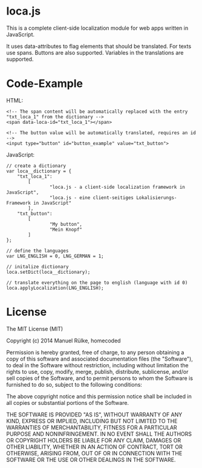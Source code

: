 loca.js
=======

This is a complete client-side localization module for web apps written in JavaScript.

It uses data-attributes to flag elements that should be translated. For texts use spans. Buttons are also supported.
Variables in the translations are supported.

Code-Example
============

HTML:

    <!-- The span content will be automatically replaced with the entry "txt_loca_1" from the dictionary -->
    <span data-loca-id="txt_loca_1"></span>

    <!-- The button value will be automatically translated, requires an id -->
    <input type="button" id="button_example" value="txt_button">

JavaScript:

    // create a dictionary
    var loca__dictionary = {
        "txt_loca_1":
            [
                    "loca.js - a client-side localization framework in JavaScript",
                    "loca.js - eine client-seitiges Lokalisierungs-Framework in JavaScript"
            ],
        "txt_button":
            [
                    "My button",
                    "Mein Knopf"
            ]
    };

    // define the languages
    var LNG_ENGLISH = 0, LNG_GERMAN = 1;

    // initalize dictionary
    loca.setDict(loca__dictionary);

    // translate everything on the page to english (language with id 0)
    loca.applyLocalization(LNG_ENGLISH);


License
=======

The MIT License (MIT)

Copyright (c) 2014 Manuel Rülke, homecoded

Permission is hereby granted, free of charge, to any person obtaining a copy
of this software and associated documentation files (the "Software"), to deal
in the Software without restriction, including without limitation the rights
to use, copy, modify, merge, publish, distribute, sublicense, and/or sell
copies of the Software, and to permit persons to whom the Software is
furnished to do so, subject to the following conditions:

The above copyright notice and this permission notice shall be included in
all copies or substantial portions of the Software.

THE SOFTWARE IS PROVIDED "AS IS", WITHOUT WARRANTY OF ANY KIND, EXPRESS OR
IMPLIED, INCLUDING BUT NOT LIMITED TO THE WARRANTIES OF MERCHANTABILITY,
FITNESS FOR A PARTICULAR PURPOSE AND NONINFRINGEMENT. IN NO EVENT SHALL THE
AUTHORS OR COPYRIGHT HOLDERS BE LIABLE FOR ANY CLAIM, DAMAGES OR OTHER
LIABILITY, WHETHER IN AN ACTION OF CONTRACT, TORT OR OTHERWISE, ARISING FROM,
OUT OF OR IN CONNECTION WITH THE SOFTWARE OR THE USE OR OTHER DEALINGS IN
THE SOFTWARE.